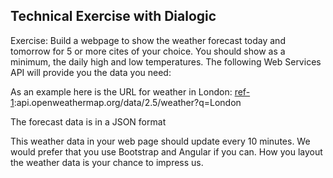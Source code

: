 ## Technical Exercise with Dialogic

Exercise:
Build a webpage to show the weather forecast today and tomorrow for 5 or more cites of your choice.
You should show as a minimum, the daily high and low temperatures.
The following Web Services API will provide you the data you need:

[ref-1]:http://openweathermap.org/forecast16

As an example here is the URL for weather in London:
[ref-1]:api.openweathermap.org/data/2.5/weather?q=London

The forecast data is in a JSON format 

This weather data in your web page should update every 10 minutes.
We would prefer that you use Bootstrap and Angular if you can.
How you layout the weather data is your chance to impress us.